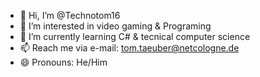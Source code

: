 - 👋 Hi, I’m @Technotom16
- 👀 I’m interested in video gaming & Programing
- 🌱 I’m currently learning C# & tecnical computer science
- 📫 Reach me via e-mail: tom.taeuber@netcologne.de
- 😄 Pronouns: He/Him

<!---
Technotom16/Technotom16 is a ✨ special ✨ repository because its `README.md` (this file) appears on your GitHub profile.
You can click the Preview link to take a look at your changes.
--->
